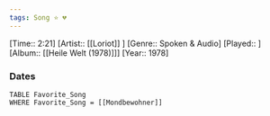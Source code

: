 ```yaml
---
tags: Song ⭐ 💔
---
```

[Time:: 2:21]
[Artist:: [[Loriot]] ]
[Genre:: Spoken & Audio]
[Played:: ]
[Album:: [[Heile Welt (1978)]]]
[Year:: 1978]
### Dates
````dataview
TABLE Favorite_Song
WHERE Favorite_Song = [[Mondbewohner]]
````